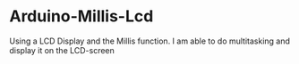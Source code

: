 # Arduino-Millis-Lcd
Using a LCD Display and the Millis function. I am able to do multitasking and display it on the LCD-screen
